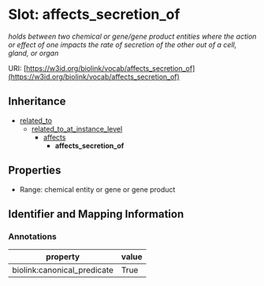 # Slot: affects_secretion_of
_holds between two chemical or gene/gene product entities  where the action or effect of one impacts the rate of secretion of the other out of a cell, gland, or organ_


URI: [https://w3id.org/biolink/vocab/affects_secretion_of](https://w3id.org/biolink/vocab/affects_secretion_of)




## Inheritance

* [related_to](related_to.md)
    * [related_to_at_instance_level](related_to_at_instance_level.md)
        * [affects](affects.md)
            * **affects_secretion_of**



## Properties

 * Range: chemical entity or gene or gene product



## Identifier and Mapping Information





### Annotations

| property | value |
| --- | --- |
| biolink:canonical_predicate | True |


